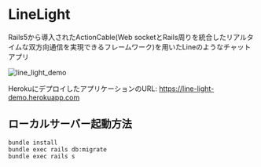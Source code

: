# LineLight
Rails5から導入されたActionCable(Web socketとRails周りを統合したリアルタイムな双方向通信を実現できるフレームワーク)を用いたLineのようなチャットアプリ

![line_light_demo](https://user-images.githubusercontent.com/26339462/81492802-d7892480-92d5-11ea-9f8f-f2265886ae97.gif)

HerokuにデプロイしたアプリケーションのURL: https://line-light-demo.herokuapp.com

## ローカルサーバー起動方法
```console
bundle install
bundle exec rails db:migrate
bundle exec rails s
```
